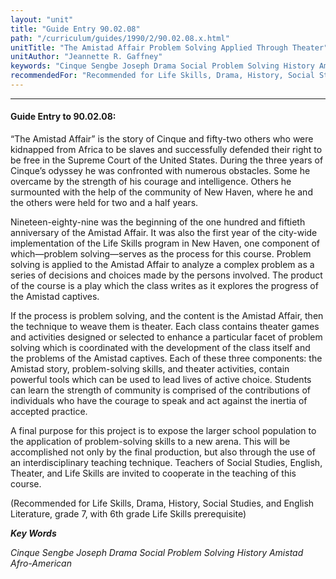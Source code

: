 ```yaml
---
layout: "unit"
title: "Guide Entry 90.02.08"
path: "/curriculum/guides/1990/2/90.02.08.x.html"
unitTitle: "The Amistad Affair Problem Solving Applied Through Theater"
unitAuthor: "Jeannette R. Gaffney"
keywords: "Cinque Sengbe Joseph Drama Social Problem Solving History Amistad Afro-American"
recommendedFor: "Recommended for Life Skills, Drama, History, Social Studies, and English Literature, grade 7, with 6th grade Life Skills prerequisite"
---
```

<body>
<hr/>
<h4>
Guide Entry to 90.02.08:
</h4>
“The Amistad Affair” is the story of Cinque and fifty-two others who were kidnapped from Africa to be slaves and successfully defended their right to be free in the Supreme Court of the United States. During the three years of Cinque’s odyssey he was confronted with numerous obstacles. Some he overcame by the strength of his courage and intelligence. Others he surmounted with the help of the community of New Haven, where he and the others were held for two and a half years.
<p>
Nineteen-eighty-nine was the beginning of the one hundred and fiftieth anniversary of the Amistad Affair. It was also the first year of the city-wide implementation of the Life Skills program in New Haven, one component of which—problem solving—serves as the process for this course. Problem solving is applied to the Amistad Affair to analyze a complex problem as a series of decisions and choices made by the persons involved. The product of the course is a play which the class writes as it explores the progress of the Amistad captives.
</p>
<p>
If the process is problem solving, and the content is the Amistad Affair, then the technique to weave them is theater. Each class contains theater games and activities designed or selected to enhance a particular facet of problem solving which is coordinated with the development of the class itself and the problems of the Amistad captives. Each of these three components: the Amistad story, problem-solving skills, and theater activities, contain powerful tools which can be used to lead lives of active choice. Students can learn the strength of community is comprised of the contributions of individuals who have the courage to speak and act against the inertia of accepted practice.
</p>
<p>
A final purpose for this project is to expose the larger school population to the application of problem-solving skills to a new arena. This will be accomplished not only by the final production, but also through the use of an interdisciplinary teaching technique. Teachers of Social Studies, English, Theater, and Life Skills are invited to cooperate in the teaching of this course.
</p>
<p>
(Recommended for Life Skills, Drama, History, Social Studies, and English Literature, grade 7, with 6th grade Life Skills prerequisite)
</p>
<p>
<b>
<i>
Key Words
</i>
</b>
<br/>
</p>
<p>
<i>
Cinque Sengbe Joseph Drama Social Problem Solving History Amistad Afro-American
</i>
</p>
</body>